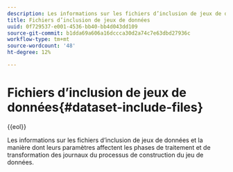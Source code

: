 ```yaml
---
description: Les informations sur les fichiers d’inclusion de jeux de données et la manière dont leurs paramètres affectent les phases de traitement et de transformation des journaux du processus de construction du jeu de données.
title: Fichiers d’inclusion de jeux de données
uuid: 0f729537-e001-4536-bb40-bb4d043dd109
source-git-commit: b1dda69a606a16dccca30d2a74c7e63dbd27936c
workflow-type: tm+mt
source-wordcount: '48'
ht-degree: 12%

---
```



# Fichiers d’inclusion de jeux de données{#dataset-include-files}

{{eol}}

Les informations sur les fichiers d’inclusion de jeux de données et la manière dont leurs paramètres affectent les phases de traitement et de transformation des journaux du processus de construction du jeu de données.
